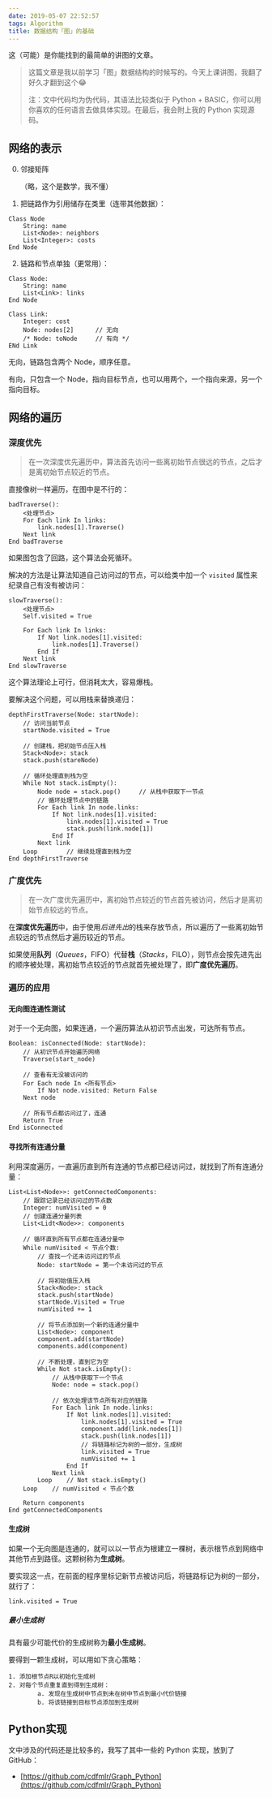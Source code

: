 ```yaml
---
date: 2019-05-07 22:52:57
tags: Algorithm
title: 数据结构「图」的基础
---
```


这（可能）是你能找到的最简单的讲图的文章。

> 这篇文章是我以前学习「图」数据结构的时候写的。今天上课讲图，我翻了好久才翻到这个😂
>
> 
>
> 注：文中代码均为伪代码，其语法比较类似于 Python + BASIC，你可以用你喜欢的任何语言去做具体实现。在最后，我会附上我的 Python 实现源码。

## 网络的表示

0. 邻接矩阵

   （略，这个是数学，我不懂）

1. 把链路作为引用储存在类里（连带其他数据）：

``` basic
Class Node
	String: name
	List<Node>: neighbors
	List<Integer>: costs
End Node
```

2. 链路和节点单独（更常用）：

```basic
Class Node:
	String: name
	List<Link>: links
End Node

Class Link:
	Integer: cost
	Node: nodes[2]		// 无向
	/* Node: toNode		// 有向 */
ENd Link
```

无向，链路包含两个 Node，顺序任意。

有向，只包含一个 Node，指向目标节点，也可以用两个，一个指向来源，另一个指向目标。

## 网络的遍历

### 深度优先

> 在一次深度优先遍历中，算法首先访问一些离初始节点很远的节点，之后才是离初始节点较近的节点。

直接像树一样遍历，在图中是不行的：

``` basic
badTraverse():
	<处理节点>
	For Each link In links:
		link.nodes[1].Traverse()
	Next link
End badTraverse
```

如果图包含了回路，这个算法会死循环。

解决的方法是让算法知道自己访问过的节点，可以给类中加一个 `visited` 属性来纪录自己有没有被访问：

```basic
slowTraverse():
	<处理节点>
	Self.visited = True
	
	For Each link In links:
		If Not link.nodes[1].visited:
			link.nodes[1].Traverse()
		End If
	Next link
End slowTraverse
```

这个算法理论上可行，但消耗太大，容易爆栈。

要解决这个问题，可以用栈来替换递归：

```basic
depthFirstTraverse(Node: startNode):
	// 访问当前节点
	startNode.visited = True
	
	// 创建栈，把初始节点压入栈
	Stack<Node>: stack
	stack.push(stareNode)
	
	// 循环处理直到栈为空
	While Not stack.isEmpty():
		Node node = stack.pop()		// 从栈中获取下一节点
		// 循环处理节点中的链路
		For Each link In node.links:
			If Not link.nodes[1].visited:
				link.nodes[1].visited = True
				stack.push(link.node[1])
			End If
		Next link
	Loop		// 继续处理直到栈为空
End depthFirstTraverse
```

### 广度优先

> 在一次广度优先遍历中，离初始节点较近的节点首先被访问，然后才是离初始节点较远的节点。

在**深度优先遍历**中，由于使用*后进先出*的栈来存放节点，所以遍历了一些离初始节点较远的节点然后才遍历较近的节点。

如果使用**队列**（*Queues*，FIFO）代替**栈**（*Stacks*，FILO），则节点会按先进先出的顺序被处理，离初始节点较近的节点就首先被处理了，即**广度优先遍历**。

### 遍历的应用

#### 无向图连通性测试

对于一个无向图，如果连通，一个遍历算法从初识节点出发，可达所有节点。

```basic
Boolean: isConnected(Node: startNode):
	// 从初识节点开始遍历网络
	Traverse(start_node)
	
	// 查看有无没被访问的
	For Each node In <所有节点>
		If Not node.visited: Return False
	Next node
	
	// 所有节点都访问过了，连通
	Return True
End isConnected
```

#### 寻找所有连通分量

利用深度遍历，一直遍历直到所有连通的节点都已经访问过，就找到了所有连通分量：

``` basic
List<List<Node>>: getConnectedComponents:
	// 跟踪记录已经访问过的节点数
	Integer: numVisited = 0
	// 创建连通分量列表
	List<Lidt<Node>>: components
	
	// 循环直到所有节点都在连通分量中
	While numVisited < 节点个数:
		// 查找一个还未访问过的节点
		Node: startNode = 第一个未访问过的节点
		
		// 将初始值压入栈
		Stack<Node>: stack
		stack.push(startNode)
		startNode.Visited = True
		numVisited += 1
		
		// 将节点添加到一个新的连通分量中
		List<Node>: component
		component.add(startNode)
		components.add(component)
		
		// 不断处理，直到它为空
		While Not stack.isEmpty():
			// 从栈中获取下一个节点
			Node: node = stack.pop()
			
			// 依次处理该节点所有对应的链路
			For Each link In node.links:
				If Not link.nodes[1].visited:
					link.nodes[1].visited = True
					component.add(link.nodes[1])
					stack.push(link.nodes[1])
					// 将链路标记为树的一部分，生成树
					link.visited = True
					numVisited += 1
				End If
			Next link
		Loop	// Not stack.isEmpty()
	Loop	// numVisited < 节点个数
	
	Return components				
End getConnectedComponents
```

#### 生成树

如果一个无向图是连通的，就可以以一节点为根建立一棵树，表示根节点到网络中其他节点到路径。这颗树称为**生成树**。

要实现这一点，在前面的程序里标记新节点被访问后，将链路标记为树的一部分，就行了：

```basic
link.visited = True
```

##### 最小生成树

具有最少可能代价的生成树称为**最小生成树**。

要得到一颗生成树，可以用如下贪心策略：

```
1. 添加根节点R以初始化生成树
2. 对每个节点重复直到得到生成树：
		a. 发现在生成树中节点到未在树中节点到最小代价链接
		b. 将该链接到目标节点添加到生成树
```



## Python实现

文中涉及的代码还是比较多的，我写了其中一些的 Python 实现，放到了 GitHub：

* [https://github.com/cdfmlr/Graph_Python](https://github.com/cdfmlr/Graph_Python)

